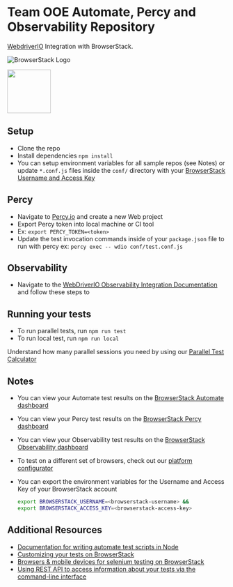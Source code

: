# Team OOE Automate, Percy and Observability Repository
[WebdriverIO](http://webdriver.io/) Integration with BrowserStack.

![BrowserStack Logo](https://d98b8t1nnulk5.cloudfront.net/production/images/layout/logo-header.png?1469004780)

<img src = "https://webdriver.io/img/webdriverio.png" height = "100">

## Setup
* Clone the repo
* Install dependencies `npm install`
* You can setup environment variables for all sample repos (see Notes) or update `*.conf.js` files inside the `conf/` directory with your [BrowserStack Username and Access Key](https://www.browserstack.com/accounts/settings)

## Percy
* Navigate to [Percy.io](https://percy.io/) and create a new Web project
* Export Percy token into local machine or CI tool 
* Ex: `export PERCY_TOKEN=<token>`
* Update the test invocation commands inside of your `package.json` file to run with percy ex: `percy exec -- wdio conf/test.conf.js`

## Observability
* Navigate to the [WebDriverIO Observability Integration Documentation](https://www.browserstack.com/docs/test-observability/quick-start/webdriverio) and follow these steps to 


## Running your tests
- To run parallel tests, run `npm run test`
- To run local test, run `npm run local`

 Understand how many parallel sessions you need by using our [Parallel Test Calculator](https://www.browserstack.com/automate/parallel-calculator?ref=github)

## Notes
* You can view your Automate test results on the [BrowserStack Automate dashboard](https://www.browserstack.com/automate)
* You can view your Percy test results on the [BrowserStack Percy dashboard](https://percy.io/)
* You can view your Observability test results on the [BrowserStack Observability dashboard](https://observability.browserstack.com/)
* To test on a different set of browsers, check out our [platform configurator](https://www.browserstack.com/automate/capabilities)
* You can export the environment variables for the Username and Access Key of your BrowserStack account
  
  ```sh
  export BROWSERSTACK_USERNAME=<browserstack-username> &&
  export BROWSERSTACK_ACCESS_KEY=<browserstack-access-key>
  ```
  
## Additional Resources
* [Documentation for writing automate test scripts in Node](https://www.browserstack.com/automate/node)
* [Customizing your tests on BrowserStack](https://www.browserstack.com/automate/capabilities)
* [Browsers & mobile devices for selenium testing on BrowserStack](https://www.browserstack.com/list-of-browsers-and-platforms?product=automate)
* [Using REST API to access information about your tests via the command-line interface](https://www.browserstack.com/automate/rest-api)

